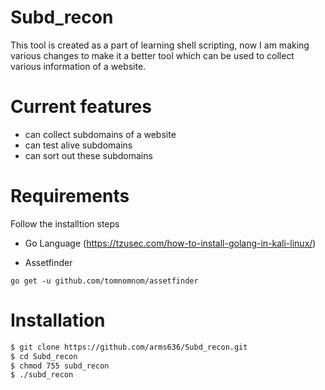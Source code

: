 # Subd_recon
This tool is created as a part of learning shell scripting, now I am making various changes to make it a better tool which can be used to collect various information of a website.

# Current features
- can collect subdomains of a website
- can test alive subdomains
- can sort out these subdomains

# Requirements
Follow the installtion steps
- Go Language
(https://tzusec.com/how-to-install-golang-in-kali-linux/)

- Assetfinder
```
go get -u github.com/tomnomnom/assetfinder
```

# Installation
```sh
$ git clone https://github.com/arms636/Subd_recon.git
$ cd Subd_recon
$ chmod 755 subd_recon
$ ./subd_recon
